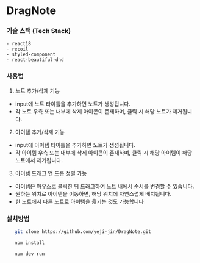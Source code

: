 # DragNote

### 기술 스택 (Tech Stack)

```
- react18
- recoil
- styled-component
- react-beautiful-dnd
```

### 사용법

1. 노트 추가/삭제 기능

- input에 노트 타이틀을 추가하면 노트가 생성됩니다.
- 각 노트 우측 또는 내부에 삭제 아이콘이 존재하며, 클릭 시 해당 노트가 제거됩니다.

2. 아이템 추가/삭제 기능

- input에 아이템 타이틀을 추가하면 노트가 생성됩니다.
- 각 아이템 우측 또는 내부에 삭제 아이콘이 존재하며, 클릭 시 해당 아이템이 해당 노트에서 제거됩니다.

3. 아이템 드래그 앤 드롭 정렬 가능

- 아이템은 마우스로 클릭한 뒤 드래그하여 노트 내에서 순서를 변경할 수 있습니다.
- 원하는 위치로 아이템을 이동하면, 해당 위치에 자연스럽게 배치됩니다.
- 한 노트에서 다른 노트로 아이템을 옮기는 것도 가능합니다

### 설치방법

```bash
   git clone https://github.com/yeji-jin/DragNote.git

   npm install

   npm dev run

```
